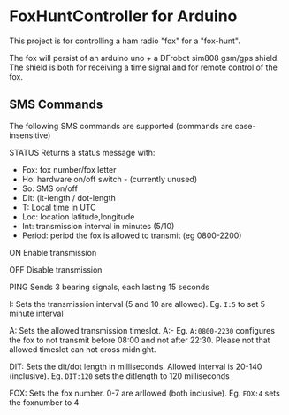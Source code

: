 # FoxHuntController for Arduino

This project is for controlling a ham radio "fox" for a "fox-hunt". 

The fox will persist of an arduino uno + a DFrobot sim808 gsm/gps shield. The  shield is both for receiving a time signal and for remote control of the fox.


## SMS Commands

The following SMS commands are supported (commands are case-insensitive)

STATUS
Returns a status message with: 
* Fox: fox number/fox letter
* Ho: hardware on/off switch - (currently unused)
* So: SMS on/off
* Dit: (it-length / dot-length
* T: Local time in UTC
* Loc: location latitude,longitude
* Int:  transmission interval in minutes (5/10)
* Period: period the fox is allowed to transmit (eg 0800-2200)

ON
Enable transmission 

OFF
Disable transmission

PING
Sends 3 bearing signals, each lasting 15 seconds

I:
Sets the transmission interval (5 and 10 are allowed). Eg. `I:5`   to set 5 minute interval

A:
Sets the allowed transmission timeslot. A:<starttime>-<stoptime> Eg. `A:0800-2230` configures the fox to not transmit before 08:00 and not after 22:30. 
Please not that allowed timeslot can not cross midnight.

DIT:
Sets the dit/dot length in milliseconds. Allowed interval is 20-140 (inclusive). 
Eg. `DIT:120` sets the ditlength to 120 milliseconds

FOX:
Sets the fox number. 0-7 are arllowed (both inclusive).
Eg. `FOX:4` sets the foxnumber to 4

